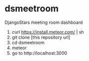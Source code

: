 dsmeetroom
==========

DjangoStars meeting room dashboard

1) curl https://install.meteor.com/ | sh
2) git clone [this repository url]
3) cd dsmeetroom
4) meteor
5) go to http://localhost:3000
